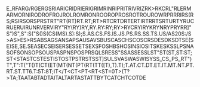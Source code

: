 E_RFARG/RGERGSRIARICRIDRIERIGRIMRINRIPRITRIVRIZRK>RKCRL"RLERMARMORNIRODROFROJROLROMRONROOROPROSROTROUROWRPRRRIRS(RS;RSIRSORSPRSTRT"RT(RT)RT.RT;RT>RTCRTDRTERTIRTRRTSRTURTYRUCRUERUIRUNRVERVIRY"RY(RY)RY,RY.RY:RY;RY>RYCRYIRYKRYNRYPRYRR]"S")S",S":S("S()S(CS(MS).S):S);S.AS.CS.FS.IS.JS.PS.RS.SS.TS.US/AS20S:/S>AS>ES>RSABSAGSANSAPSAUSAVSBUSCASCHSCOSCRSDESDKSDTSE(SE)SE,SE.SEASECSEISERSESSETSEXSFOSHBSHOSINSIOSITSKESKSSLPSNASOFSONSOPSOUSPASPNSPOSPRSQLSRESS"SSASSESSLST"ST(ST,ST:ST;ST<STASTCSTESTISTOSTPSTRSTSST]SULSVASWASWISYSS_CS_PS_RT")T",T":T("T()T(CT(ET(MT(NT(PT(RT(TT([T),T).T);T.AT.CT.DT.ET.IT.MT.NT.PT.RT.ST.TT6.T:5T:8T;IT</T<CT<PT<RT<ST=0T>(T?>TA;TAATABTADTAITALTARTASTATTBYTCATCHTCOTDE                                                                                                                                                                                                                                                                                                                                                                                                                                                                                                                                                                                                                                                                                                                                                                                                                                                                                                                                                                                                                                                                                                                                                                                                                                                                                                                                                                                                                                                                                                                                                                                                                                                                                                                                                                                                                                                                                                                                                                                                                                                                                                                                                                                                                                                                                                                        